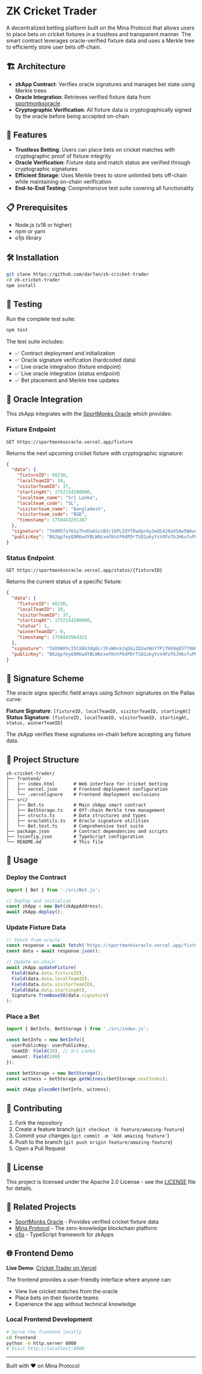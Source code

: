 # ZK Cricket Trader

A decentralized betting platform built on the Mina Protocol that allows users to place bets on cricket fixtures in a trustless and transparent manner. The smart contract leverages oracle-verified fixture data and uses a Merkle tree to efficiently store user bets off-chain.

## 🏗️ Architecture

- **zkApp Contract**: Verifies oracle signatures and manages bet state using Merkle trees
- **Oracle Integration**: Retrieves verified fixture data from [sportmonksoracle](https://github.com/dar7an/sportmonksoracle)
- **Cryptographic Verification**: All fixture data is cryptographically signed by the oracle before being accepted on-chain

## 🚀 Features

- **Trustless Betting**: Users can place bets on cricket matches with cryptographic proof of fixture integrity
- **Oracle Verification**: Fixture data and match status are verified through cryptographic signatures
- **Efficient Storage**: Uses Merkle trees to store unlimited bets off-chain while maintaining on-chain verification
- **End-to-End Testing**: Comprehensive test suite covering all functionality

## 📋 Prerequisites

- Node.js (v18 or higher)
- npm or yarn
- o1js library

## 🛠️ Installation

```bash
git clone https://github.com/dar7an/zk-cricket-trader
cd zk-cricket-trader
npm install
```

## 🧪 Testing

Run the complete test suite:

```bash
npm test
```

The test suite includes:
- ✅ Contract deployment and initialization
- ✅ Oracle signature verification (hardcoded data)
- ✅ Live oracle integration (fixture endpoint)
- ✅ Live oracle integration (status endpoint)
- ✅ Bet placement and Merkle tree updates

## 🔗 Oracle Integration

This zkApp integrates with the [SportMonks Oracle](https://github.com/dar7an/sportmonksoracle) which provides:

### Fixture Endpoint
`GET https://sportmonksoracle.vercel.app/fixture`

Returns the next upcoming cricket fixture with cryptographic signature:

```json
{
  "data": {
    "fixtureID": 66230,
    "localTeamID": 39,
    "visitorTeamID": 37,
    "startingAt": 1752154200000,
    "localteam_name": "Sri Lanka",
    "localteam_code": "SL",
    "visitorteam_name": "Bangladesh",
    "visitorteam_code": "BGD",
    "timestamp": 1750443291387
  },
  "signature": "7mXMSfa76SyThnDoASzsBSr1kPLZdYTRwdpn4y3eQS428aX5Aw5WAuuSkbo7zeAoWP2WMVC1xfBa557NQchW5e3P8sgAQX55",
  "publicKey": "B62qp7eyQ9RKwdYBLWNzxmfKntP6dPDrTSQ1ukyYsV4FoTkJH6sfuPU"
}
```

### Status Endpoint
`GET https://sportmonksoracle.vercel.app/status/{fixtureID}`

Returns the current status of a specific fixture:

```json
{
  "data": {
    "fixtureID": 66230,
    "localTeamID": 39,
    "visitorTeamID": 37,
    "startingAt": 1752154200000,
    "status": 1,
    "winnerTeamID": 0,
    "timestamp": 1750443564321
  },
  "signature": "7mXXWXhc35tXAVJdq6Lr2FuW6nkJqGGiZQ2wVWnY7PjTHX8qE57798QB4N96qtZPWWh5jCDt5aeEaM1zf9rgDANap1Jy5nPU",
  "publicKey": "B62qp7eyQ9RKwdYBLWNzxmfKntP6dPDrTSQ1ukyYsV4FoTkJH6sfuPU"
}
```

## 🔐 Signature Scheme

The oracle signs specific field arrays using Schnorr signatures on the Pallas curve:

**Fixture Signature**: `[fixtureID, localTeamID, visitorTeamID, startingAt]`
**Status Signature**: `[fixtureID, localTeamID, visitorTeamID, startingAt, status, winnerTeamID]`

The zkApp verifies these signatures on-chain before accepting any fixture data.

## 📁 Project Structure

```
zk-cricket-trader/
├── frontend/
│   ├── index.html       # Web interface for cricket betting
│   ├── vercel.json      # Frontend deployment configuration
│   └── .vercelignore    # Frontend deployment exclusions
├── src/
│   ├── Bet.ts           # Main zkApp smart contract
│   ├── BetStorage.ts    # Off-chain Merkle tree management
│   ├── structs.ts       # Data structures and types
│   ├── oracleUtils.ts   # Oracle signature utilities
│   └── Bet.test.ts      # Comprehensive test suite
├── package.json         # Contract dependencies and scripts
├── tsconfig.json        # TypeScript configuration
└── README.md            # This file
```

## 🎯 Usage

### Deploy the Contract

```typescript
import { Bet } from './src/Bet.js';

// Deploy and initialize
const zkApp = new Bet(zkAppAddress);
await zkApp.deploy();
```

### Update Fixture Data

```typescript
// Fetch from oracle
const response = await fetch('https://sportmonksoracle.vercel.app/fixture');
const data = await response.json();

// Update on-chain
await zkApp.updateFixture(
  Field(data.data.fixtureID),
  Field(data.data.localTeamID),
  Field(data.data.visitorTeamID),
  Field(data.data.startingAt),
  Signature.fromBase58(data.signature)
);
```

### Place a Bet

```typescript
import { BetInfo, BetStorage } from './src/index.js';

const betInfo = new BetInfo({
  userPublicKey: userPublicKey,
  teamID: Field(39), // Sri Lanka
  amount: Field(100)
});

const betStorage = new BetStorage();
const witness = betStorage.getWitness(betStorage.nextIndex);

await zkApp.placeBet(betInfo, witness);
```

## 🤝 Contributing

1. Fork the repository
2. Create a feature branch (`git checkout -b feature/amazing-feature`)
3. Commit your changes (`git commit -m 'Add amazing feature'`)
4. Push to the branch (`git push origin feature/amazing-feature`)
5. Open a Pull Request

## 📄 License

This project is licensed under the Apache 2.0 License - see the [LICENSE](LICENSE) file for details.

## 🔗 Related Projects

- [SportMonks Oracle](https://github.com/dar7an/sportmonksoracle) - Provides verified cricket fixture data
- [Mina Protocol](https://minaprotocol.com) - The zero-knowledge blockchain platform
- [o1js](https://github.com/o1-labs/o1js) - TypeScript framework for zkApps

## 🌐 Frontend Demo

**Live Demo**: [Cricket Trader on Vercel](https://zk-cricket-trader.vercel.app)

The frontend provides a user-friendly interface where anyone can:
- View live cricket matches from the oracle
- Place bets on their favorite teams
- Experience the app without technical knowledge

### Local Frontend Development
```bash
# Serve the frontend locally
cd frontend
python -m http.server 8000
# Visit http://localhost:8000
```

---

Built with ❤️ on Mina Protocol
